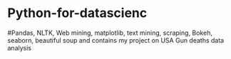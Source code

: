 # Python-for-datascienc
#Pandas, NLTK, Web mining, matplotlib, text mining, scraping, Bokeh, seaborn, beautiful soup and contains my project on USA Gun deaths data analysis
